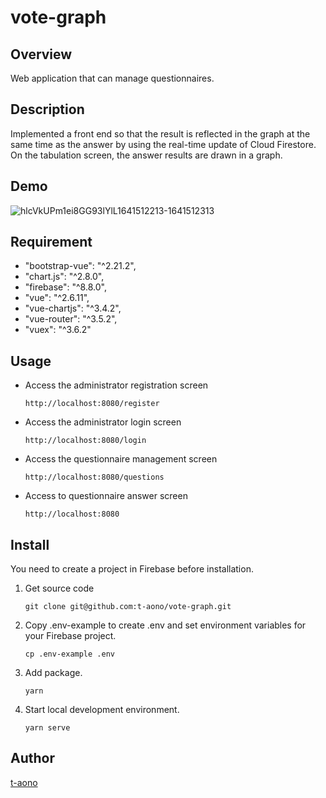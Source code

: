 # vote-graph

## Overview

Web application that can manage questionnaires.

## Description
Implemented a front end so that the result is reflected in the graph at the same time as the answer by using the real-time update of Cloud Firestore.  
On the tabulation screen, the answer results are drawn in a graph.

## Demo
![hlcVkUPm1ei8GG93lYlL1641512213-1641512313](https://user-images.githubusercontent.com/46856574/148467653-f241d062-d1c7-4109-a088-8e9cd9703a1a.gif)

<!-- ## VS. -->

## Requirement
- "bootstrap-vue": "^2.21.2",
- "chart.js": "^2.8.0",
- "firebase": "^8.8.0",
- "vue": "^2.6.11",
- "vue-chartjs": "^3.4.2",
- "vue-router": "^3.5.2",
- "vuex": "^3.6.2"

## Usage
- Access the administrator registration screen
  ```
  http://localhost:8080/register
  ```
- Access the administrator login screen
  ```
  http://localhost:8080/login
  ```
- Access the questionnaire management screen
  ```
  http://localhost:8080/questions
  ```
- Access to questionnaire answer screen
  ```
  http://localhost:8080
  ```

## Install

You need to create a project in Firebase before installation.

1. Get source code

   ```
   git clone git@github.com:t-aono/vote-graph.git
   ```

2. Copy .env-example to create .env and set environment variables for your Firebase project.

   ```
   cp .env-example .env
   ```

3. Add package.

   ```
   yarn
   ```

4. Start local development environment.

   ```
   yarn serve
   ```

<!-- ## Contribution -->

<!-- ## Licence -->

## Author

[t-aono](https://github.com/t-aono)

<!-- README.md Sample -->
<!-- https://deeeet.com/writing/2014/07/31/readme/ -->
